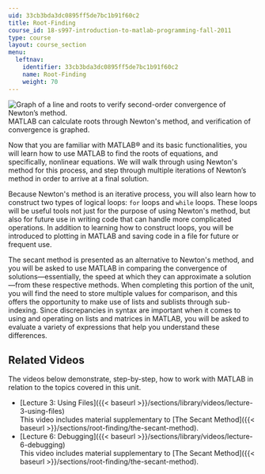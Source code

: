 ```yaml
---
uid: 33cb3bda3dc0895ff5de7bc1b91f60c2
title: Root-Finding
course_id: 18-s997-introduction-to-matlab-programming-fall-2011
type: course
layout: course_section
menu:
  leftnav:
    identifier: 33cb3bda3dc0895ff5de7bc1b91f60c2
    name: Root-Finding
    weight: 70
---
```


![Graph of a line and roots to verify second-order convergence of Newton’s method.](https://open-learning-course-data-production.s3.amazonaws.com/18-s997-introduction-to-matlab-programming-fall-2011/c319a882228dad053930769a73e283e6_Unit_2_image.JPG)  
MATLAB can calculate roots through Newton's method, and verification of convergence is graphed.

Now that you are familiar with MATLAB® and its basic functionalities, you will learn how to use MATLAB to find the roots of equations, and specifically, nonlinear equations. We will walk through using Newton's method for this process, and step through multiple iterations of Newton’s method in order to arrive at a final solution.

Because Newton's method is an iterative process, you will also learn how to construct two types of logical loops: `for` loops and `while` loops. These loops will be useful tools not just for the purpose of using Newton's method, but also for future use in writing code that can handle more complicated operations. In addition to learning how to construct loops, you will be introduced to plotting in MATLAB and saving code in a file for future or frequent use.

The secant method is presented as an alternative to Newton's method, and you will be asked to use MATLAB in comparing the convergence of solutions—essentially, the speed at which they can approximate a solution—from these respective methods. When completing this portion of the unit, you will find the need to store multiple values for comparison, and this offers the opportunity to make use of lists and sublists through sub-indexing. Since discrepancies in syntax are important when it comes to using and operating on lists and matrices in MATLAB, you will be asked to evaluate a variety of expressions that help you understand these differences.

Related Videos
--------------

The videos below demonstrate, step-by-step, how to work with MATLAB in relation to the topics covered in this unit.

*   [Lecture 3: Using Files]({{< baseurl >}}/sections/library/videos/lecture-3-using-files)  
    This video includes material supplementary to [The Secant Method]({{< baseurl >}}/sections/root-finding/the-secant-method).
*   [Lecture 6: Debugging]({{< baseurl >}}/sections/library/videos/lecture-6-debugging)  
    This video includes material supplementary to [The Secant Method]({{< baseurl >}}/sections/root-finding/the-secant-method).